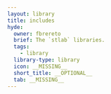 ```yaml
---
layout: library
title: includes
hyde:
  owner: fbrereto
  brief: The `stlab` libraries.
  tags:
    - library
  library-type: library
  icon: __MISSING__
  short_title: __OPTIONAL__
  tab: __MISSING__
---
```

